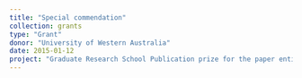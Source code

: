 ```yaml
---
title: "Special commendation"
collection: grants
type: "Grant"
donor: "University of Western Australia"
date: 2015-01-12
project: "Graduate Research School Publication prize for the paper entitled <a href="https://phbouchet.github.io/files/Bouchet-2015-TopographicDeterminants.pdf">Topographic determinants of mobile vertebrate predator hotspots: Current knowledge and future directions</a>"
---
```

